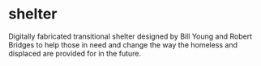 shelter
=======

Digitally fabricated transitional shelter designed by Bill Young and Robert Bridges to help those in need and change the way the homeless and displaced are provided for in the future.
